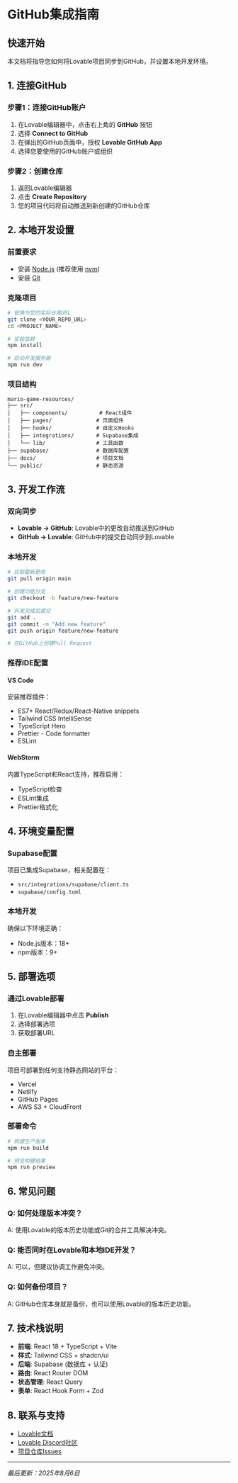 # GitHub集成指南

## 快速开始

本文档将指导您如何将Lovable项目同步到GitHub，并设置本地开发环境。

## 1. 连接GitHub

### 步骤1：连接GitHub账户
1. 在Lovable编辑器中，点击右上角的 **GitHub** 按钮
2. 选择 **Connect to GitHub**
3. 在弹出的GitHub页面中，授权 **Lovable GitHub App**
4. 选择您要使用的GitHub账户或组织

### 步骤2：创建仓库
1. 返回Lovable编辑器
2. 点击 **Create Repository** 
3. 您的项目代码将自动推送到新创建的GitHub仓库

## 2. 本地开发设置

### 前置要求
- 安装 [Node.js](https://nodejs.org/) (推荐使用 [nvm](https://github.com/nvm-sh/nvm))
- 安装 [Git](https://git-scm.com/)

### 克隆项目
```bash
# 替换为您的实际仓库URL
git clone <YOUR_REPO_URL>
cd <PROJECT_NAME>

# 安装依赖
npm install

# 启动开发服务器
npm run dev
```

### 项目结构
```
mario-game-resources/
├── src/
│   ├── components/          # React组件
│   ├── pages/              # 页面组件
│   ├── hooks/              # 自定义Hooks
│   ├── integrations/       # Supabase集成
│   └── lib/                # 工具函数
├── supabase/               # 数据库配置
├── docs/                   # 项目文档
└── public/                 # 静态资源
```

## 3. 开发工作流

### 双向同步
- **Lovable → GitHub**: Lovable中的更改自动推送到GitHub
- **GitHub → Lovable**: GitHub中的提交自动同步到Lovable

### 本地开发
```bash
# 拉取最新更改
git pull origin main

# 创建功能分支
git checkout -b feature/new-feature

# 开发完成后提交
git add .
git commit -m "Add new feature"
git push origin feature/new-feature

# 在GitHub上创建Pull Request
```

### 推荐IDE配置

#### VS Code
安装推荐插件：
- ES7+ React/Redux/React-Native snippets
- Tailwind CSS IntelliSense
- TypeScript Hero
- Prettier - Code formatter
- ESLint

#### WebStorm
内置TypeScript和React支持，推荐启用：
- TypeScript检查
- ESLint集成
- Prettier格式化

## 4. 环境变量配置

### Supabase配置
项目已集成Supabase，相关配置在：
- `src/integrations/supabase/client.ts`
- `supabase/config.toml`

### 本地开发
确保以下环境正确：
- Node.js版本：18+
- npm版本：9+

## 5. 部署选项

### 通过Lovable部署
1. 在Lovable编辑器中点击 **Publish**
2. 选择部署选项
3. 获取部署URL

### 自主部署
项目可部署到任何支持静态网站的平台：
- Vercel
- Netlify
- GitHub Pages
- AWS S3 + CloudFront

### 部署命令
```bash
# 构建生产版本
npm run build

# 预览构建结果
npm run preview
```

## 6. 常见问题

### Q: 如何处理版本冲突？
A: 使用Lovable的版本历史功能或Git的合并工具解决冲突。

### Q: 能否同时在Lovable和本地IDE开发？
A: 可以，但建议协调工作避免冲突。

### Q: 如何备份项目？
A: GitHub仓库本身就是备份，也可以使用Lovable的版本历史功能。

## 7. 技术栈说明

- **前端**: React 18 + TypeScript + Vite
- **样式**: Tailwind CSS + shadcn/ui
- **后端**: Supabase (数据库 + 认证)
- **路由**: React Router DOM
- **状态管理**: React Query
- **表单**: React Hook Form + Zod

## 8. 联系与支持

- [Lovable文档](https://docs.lovable.dev/)
- [Lovable Discord社区](https://discord.com/channels/1119885301872070706/1280461670979993613)
- [项目仓库Issues](../../../issues)

---

*最后更新：2025年8月6日*
